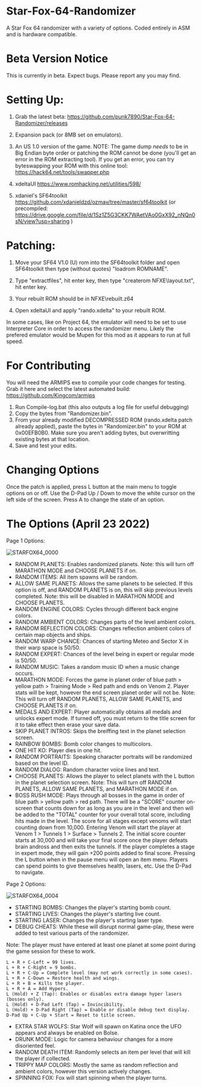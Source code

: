 # Star-Fox-64-Randomizer
A Star Fox 64 randomizer with a variety of options. Coded entirely in ASM and is hardware compatible.
# Beta Version Notice
This is currently in beta. Expect bugs. Please report any you may find.
# Setting Up:

1. Grab the latest beta: https://github.com/punk7890/Star-Fox-64-Randomizer/releases

2. Expansion pack (or 8MB set on emulators).

3. An US 1.0 version of the game. NOTE: The game dump *needs* to be in Big Endian byte order or patching the ROM cannot be done (you'll get an error in the ROM extracting tool). If you get an error, you can try byteswapping your ROM with this online tool: https://hack64.net/tools/swapper.php

4. xdeltaUI https://www.romhacking.net/utilities/598/

5. xdaniel's SF64toolkit https://github.com/xdanieldzd/ozmav/tree/master/sf64toolkit (or precompiled: https://drive.google.com/file/d/1Sz1Z5G3CKK7WAetVAo0GxX92_nNQn0sN/view?usp=sharing )


# Patching:

1. Move your SF64 V1.0 (U) rom into the SF64toolkit folder and open SF64toolkit then type (without quotes) "loadrom ROMNAME".

2. Type "extractfiles", hit enter key, then type "createrom NFXE\layout.txt", hit enter key.

3. Your rebuilt ROM should be in NFXE\rebuilt.z64

4. Open xdeltaUI and apply "rando.xdelta" to your rebuilt ROM.

In some cases, like on Project 64, the emulator will need to be set to use Interpreter Core in order to access the randomizer menu. Likely the prefered emulator would be Mupen for this mod as it appears to run at full speed.

# For Contributing

You will need the ARMIPS exe to compile your code changes for testing. Grab it here and select the latest automated build: https://github.com/Kingcom/armips 

1. Run Compile-log.bat (this also outputs a log file for useful debugging)
2. Copy the bytes from "Randomizer.bin".
3. From your already modified DECOMPRESSED ROM (rando.xdelta patch already applied), paste the bytes in "Randomizer.bin" to your ROM at 0x00EFB0B0. Make sure you aren't adding bytes, but overwritting existing bytes at that location.
4. Save and test your edits.

# Changing Options

Once the patch is applied, press L button at the main menu to toggle options on or off. Use the D-Pad Up / Down to move the white cursor on the left side of the screen. Press A to change the state of an option.

# The Options (April 23 2022)

Page 1 Options:

![STARFOX64_0000](https://user-images.githubusercontent.com/90301698/165075452-478e0a64-df55-4002-bc80-a70ca15cba74.png)


* RANDOM PLANETS: Enables randomized planets. Note: this will turn off MARATHON MODE and CHOOSE PLANETS if on.
* RANDOM ITEMS: All item spawns will be random.
* ALLOW SAME PLANETS: Allows the same planets to be selected. If this option is off, and RANDOM PLANETS is on, this will skip previous levels completed. Note: this will be disabled in MARATHON MODE and CHOOSE PLANETS.
* RANDOM ENGINE COLORS: Cycles through different back engine colors.
* RANDOM AMBIENT COLORS: Changes parts of the level ambient colors.
* RANDOM REFLECTION COLORS: Changes reflection ambient colors of certain map objects and ships.
* RANDOM WARP CHANCE: Chances of starting Meteo and Sector X in their warp space is 50/50.
* RANDOM EXPERT: Chances of the level being in expert or regular mode is 50/50.
* RANDOM MUSIC: Takes a random music ID when a music change occurs.
* MARATHON MODE: Forces the game in planet order of blue path > yellow path > Training Mode > Red path and ends on Venom 2. Player stats will be kept, however the end screen planet order will not be. Note: This will turn off RANDOM PLANETS, ALLOW SAME PLANETS, and CHOOSE PLANETS if on.
* MEDALS AND EXPERT: Player automatically obtains all medals and unlocks expert mode. If turned off, you must return to the title screen for it to take effect then erase your save data.
* SKIP PLANET INTROS: Skips the breiffing text in the planet selection screen.
* RAINBOW BOMBS: Bomb color changes to multicolors.
* ONE HIT KO: Player dies in one hit.
* RANDOM PORTRAITS: Speaking character portraits will be randomized based on the level ID.
* RANDOM DIALOG: Random character voice lines and text.
* CHOOSE PLANETS: Allows the player to select planets with the L button in the planet selection screen. Note: This will turn off RANDOM PLANETS, ALLOW SAME PLANETS, and MARATHON MODE if on.
* BOSS RUSH MODE: Plays through all bosses in the game in order of blue path > yellow path > red path. There will be a "SCORE" counter on-screen that counts down for as long as you are in the level and then will be added to the "TOTAL" counter for your overall total score, including hits made in the level. The score for all stages except venoms will start counting down from 10,000. Entering Venom will start the player at Venom 1 > Tunnels 1 > Surface > Tunnels 2. The initial score counter starts at 30,000 and will take your final score once the player defeats brain andross and then exits the tunnels. If the player completes a stage in expert mode, they will gain +200 points added to final score. Pressing the L button when in the pause menu will open an item menu. Players can spend points to give themselves health, lasers, etc. Use the D-Pad to navigate.

Page 2 Options:

![STARFOX64_0004](https://user-images.githubusercontent.com/90301698/165075583-c330b0a6-4e96-4553-ad5a-37bccacc5850.png)


* STARTING BOMBS: Changes the player's starting bomb count.
* STARTING LIVES: Changes the player's starting live count.
* STARTING LASER: Changes the player's starting laser type.
* DEBUG CHEATS: While these will disrupt normal game-play, these were added to test various parts of the randomizer.

Note: The player must have entered at least one planet at some point during the game session for these to work.

    L + R + C-Left = 99 lives.
    L + R + C-Right = 9 bombs.
    L + R + C-Up = Complete level (may not work correctly in some cases).
    L + R + C-Down = Restore health and wings.
    L + R + B = Kills the player.
    L + R + A = Add Hypers.
    L (Hold) + Z (Tap): Enables or disables extra damage hyper lasers (bosses only).
    L (Hold) + D-Pad Left (Tap) = Invincibility.
    L (Hold) + D-Pad Right (Tap) = Enable or disable debug text display.
    D-Pad Up + C-Up + Start = Reset to title screen.
   
* EXTRA STAR WOLFS: Star Wolf will spawn on Katina once the UFO appears and always be enabled on Bolse.
* DRUNK MODE: Logic for camera behaviour changes for a more disoriented feel.
* RANDOM DEATH ITEM: Randomly selects an item per level that will kill the player if collected.
* TRIPPY MAP COLORS: Mostly the same as random reflection and ambient colors, however this version actively changes.
* SPINNING FOX: Fox will start spinning when the player turns.
